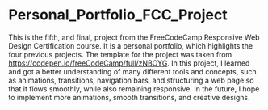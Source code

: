 # Personal_Portfolio_FCC_Project
This is the fifth, and final, project from the FreeCodeCamp Responsive Web Design Certification course. It is a personal portfolio, which highlights the four previous projects. The template for the project was taken from https://codepen.io/freeCodeCamp/full/zNBOYG. In this project, I learned and got a better understanding of many different tools and concepts, such as animations, transitions, navigation bars, and structuring a web page so that it flows smoothly, while also remaining responsive. In the future, I hope to implement more animations, smooth transitions, and creative designs. 
